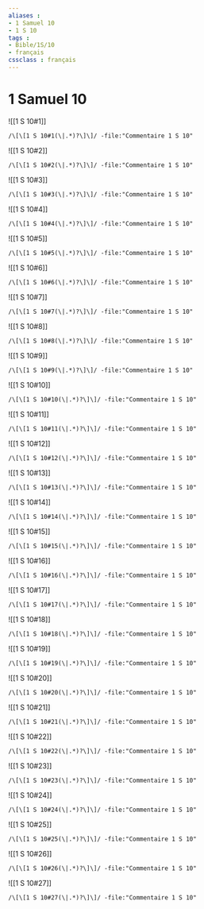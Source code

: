 ```yaml
---
aliases : 
- 1 Samuel 10
- 1 S 10
tags : 
- Bible/1S/10
- français
cssclass : français
---
```


# 1 Samuel 10

![[1 S 10#1]]

```query
/\[\[1 S 10#1(\|.*)?\]\]/ -file:"Commentaire 1 S 10"
```

![[1 S 10#2]]

```query
/\[\[1 S 10#2(\|.*)?\]\]/ -file:"Commentaire 1 S 10"
```

![[1 S 10#3]]

```query
/\[\[1 S 10#3(\|.*)?\]\]/ -file:"Commentaire 1 S 10"
```

![[1 S 10#4]]

```query
/\[\[1 S 10#4(\|.*)?\]\]/ -file:"Commentaire 1 S 10"
```

![[1 S 10#5]]

```query
/\[\[1 S 10#5(\|.*)?\]\]/ -file:"Commentaire 1 S 10"
```

![[1 S 10#6]]

```query
/\[\[1 S 10#6(\|.*)?\]\]/ -file:"Commentaire 1 S 10"
```

![[1 S 10#7]]

```query
/\[\[1 S 10#7(\|.*)?\]\]/ -file:"Commentaire 1 S 10"
```

![[1 S 10#8]]

```query
/\[\[1 S 10#8(\|.*)?\]\]/ -file:"Commentaire 1 S 10"
```

![[1 S 10#9]]

```query
/\[\[1 S 10#9(\|.*)?\]\]/ -file:"Commentaire 1 S 10"
```

![[1 S 10#10]]

```query
/\[\[1 S 10#10(\|.*)?\]\]/ -file:"Commentaire 1 S 10"
```

![[1 S 10#11]]

```query
/\[\[1 S 10#11(\|.*)?\]\]/ -file:"Commentaire 1 S 10"
```

![[1 S 10#12]]

```query
/\[\[1 S 10#12(\|.*)?\]\]/ -file:"Commentaire 1 S 10"
```

![[1 S 10#13]]

```query
/\[\[1 S 10#13(\|.*)?\]\]/ -file:"Commentaire 1 S 10"
```

![[1 S 10#14]]

```query
/\[\[1 S 10#14(\|.*)?\]\]/ -file:"Commentaire 1 S 10"
```

![[1 S 10#15]]

```query
/\[\[1 S 10#15(\|.*)?\]\]/ -file:"Commentaire 1 S 10"
```

![[1 S 10#16]]

```query
/\[\[1 S 10#16(\|.*)?\]\]/ -file:"Commentaire 1 S 10"
```

![[1 S 10#17]]

```query
/\[\[1 S 10#17(\|.*)?\]\]/ -file:"Commentaire 1 S 10"
```

![[1 S 10#18]]

```query
/\[\[1 S 10#18(\|.*)?\]\]/ -file:"Commentaire 1 S 10"
```

![[1 S 10#19]]

```query
/\[\[1 S 10#19(\|.*)?\]\]/ -file:"Commentaire 1 S 10"
```

![[1 S 10#20]]

```query
/\[\[1 S 10#20(\|.*)?\]\]/ -file:"Commentaire 1 S 10"
```

![[1 S 10#21]]

```query
/\[\[1 S 10#21(\|.*)?\]\]/ -file:"Commentaire 1 S 10"
```

![[1 S 10#22]]

```query
/\[\[1 S 10#22(\|.*)?\]\]/ -file:"Commentaire 1 S 10"
```

![[1 S 10#23]]

```query
/\[\[1 S 10#23(\|.*)?\]\]/ -file:"Commentaire 1 S 10"
```

![[1 S 10#24]]

```query
/\[\[1 S 10#24(\|.*)?\]\]/ -file:"Commentaire 1 S 10"
```

![[1 S 10#25]]

```query
/\[\[1 S 10#25(\|.*)?\]\]/ -file:"Commentaire 1 S 10"
```

![[1 S 10#26]]

```query
/\[\[1 S 10#26(\|.*)?\]\]/ -file:"Commentaire 1 S 10"
```

![[1 S 10#27]]

```query
/\[\[1 S 10#27(\|.*)?\]\]/ -file:"Commentaire 1 S 10"
```

